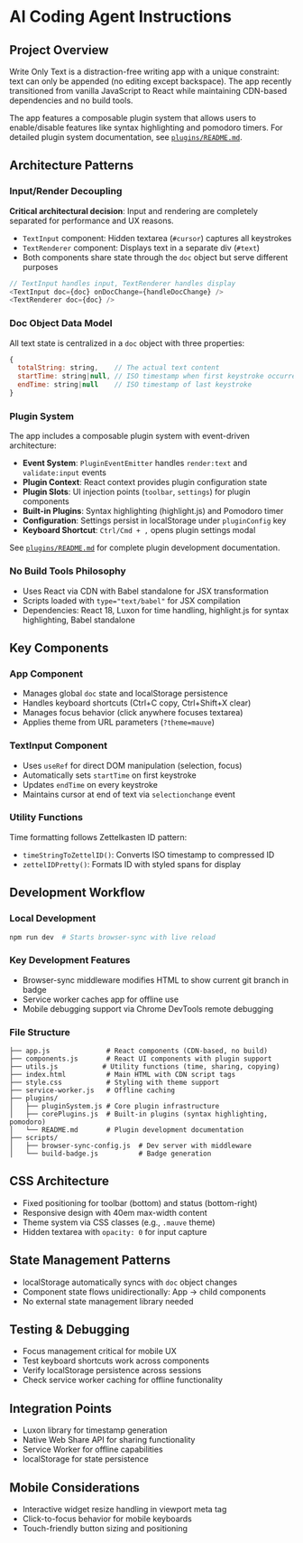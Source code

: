 # AI Coding Agent Instructions

## Project Overview
Write Only Text is a distraction-free writing app with a unique constraint: text can only be appended (no editing except backspace). The app recently transitioned from vanilla JavaScript to React while maintaining CDN-based dependencies and no build tools.

The app features a composable plugin system that allows users to enable/disable features like syntax highlighting and pomodoro timers. For detailed plugin system documentation, see [`plugins/README.md`](../plugins/README.md).

## Architecture Patterns

### Input/Render Decoupling
**Critical architectural decision**: Input and rendering are completely separated for performance and UX reasons.

- `TextInput` component: Hidden textarea (`#cursor`) captures all keystrokes
- `TextRenderer` component: Displays text in a separate div (`#text`)
- Both components share state through the `doc` object but serve different purposes

```javascript
// TextInput handles input, TextRenderer handles display
<TextInput doc={doc} onDocChange={handleDocChange} />
<TextRenderer doc={doc} />
```

### Doc Object Data Model
All text state is centralized in a `doc` object with three properties:
```javascript
{
  totalString: string,    // The actual text content
  startTime: string|null, // ISO timestamp when first keystroke occurred
  endTime: string|null    // ISO timestamp of last keystroke
}
```

### Plugin System
The app includes a composable plugin system with event-driven architecture:
- **Event System**: `PluginEventEmitter` handles `render:text` and `validate:input` events
- **Plugin Context**: React context provides plugin configuration state
- **Plugin Slots**: UI injection points (`toolbar`, `settings`) for plugin components
- **Built-in Plugins**: Syntax highlighting (highlight.js) and Pomodoro timer
- **Configuration**: Settings persist in localStorage under `pluginConfig` key
- **Keyboard Shortcut**: `Ctrl/Cmd + ,` opens plugin settings modal

See [`plugins/README.md`](../plugins/README.md) for complete plugin development documentation.

### No Build Tools Philosophy
- Uses React via CDN with Babel standalone for JSX transformation
- Scripts loaded with `type="text/babel"` for JSX compilation
- Dependencies: React 18, Luxon for time handling, highlight.js for syntax highlighting, Babel standalone

## Key Components

### App Component
- Manages global `doc` state and localStorage persistence
- Handles keyboard shortcuts (Ctrl+C copy, Ctrl+Shift+X clear)
- Manages focus behavior (click anywhere focuses textarea)
- Applies theme from URL parameters (`?theme=mauve`)

### TextInput Component
- Uses `useRef` for direct DOM manipulation (selection, focus)
- Automatically sets `startTime` on first keystroke
- Updates `endTime` on every keystroke
- Maintains cursor at end of text via `selectionchange` event

### Utility Functions
Time formatting follows Zettelkasten ID pattern:
- `timeStringToZettelID()`: Converts ISO timestamp to compressed ID
- `zettelIDPretty()`: Formats ID with styled spans for display

## Development Workflow

### Local Development
```bash
npm run dev  # Starts browser-sync with live reload
```

### Key Development Features
- Browser-sync middleware modifies HTML to show current git branch in badge
- Service worker caches app for offline use
- Mobile debugging support via Chrome DevTools remote debugging

### File Structure
```
├── app.js              # React components (CDN-based, no build)
├── components.js       # React UI components with plugin support
├── utils.js           # Utility functions (time, sharing, copying)
├── index.html          # Main HTML with CDN script tags
├── style.css           # Styling with theme support
├── service-worker.js   # Offline caching
├── plugins/
│   ├── pluginSystem.js # Core plugin infrastructure
│   ├── corePlugins.js  # Built-in plugins (syntax highlighting, pomodoro)
│   └── README.md       # Plugin development documentation
├── scripts/
│   ├── browser-sync-config.js  # Dev server with middleware
│   └── build-badge.js          # Badge generation
```

## CSS Architecture
- Fixed positioning for toolbar (bottom) and status (bottom-right)
- Responsive design with 40em max-width content
- Theme system via CSS classes (e.g., `.mauve` theme)
- Hidden textarea with `opacity: 0` for input capture

## State Management Patterns
- localStorage automatically syncs with `doc` object changes
- Component state flows unidirectionally: App → child components
- No external state management library needed

## Testing & Debugging
- Focus management critical for mobile UX
- Test keyboard shortcuts work across components
- Verify localStorage persistence across sessions
- Check service worker caching for offline functionality

## Integration Points
- Luxon library for timestamp generation
- Native Web Share API for sharing functionality
- Service Worker for offline capabilities
- localStorage for state persistence

## Mobile Considerations
- Interactive widget resize handling in viewport meta tag
- Click-to-focus behavior for mobile keyboards
- Touch-friendly button sizing and positioning

